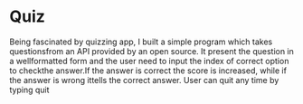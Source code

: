 # Quiz
Being fascinated by quizzing app, I built a simple program which takes questionsfrom  an  API  provided  by  an  open  source.   It  present  the  question  in  a  wellformatted form and the user need to input the index of correct option to checkthe answer.If the answer is correct the score is increased,  while if the answer is wrong ittells the correct answer.  User can quit any time by typing quit
